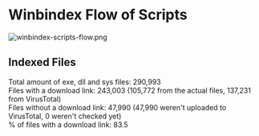 # Winbindex Flow of Scripts

![winbindex-scripts-flow.png](winbindex-scripts-flow.png)

## Indexed Files

<!--FileStats-->
Total amount of exe, dll and sys files: 290,993  
Files with a download link: 243,003 (105,772 from the actual files, 137,231 from VirusTotal)  
Files without a download link: 47,990 (47,990 weren't uploaded to VirusTotal, 0 weren't checked yet)  
% of files with a download link: 83.5  
<!--/FileStats-->
